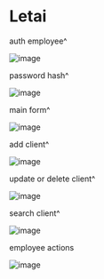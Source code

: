 # Letai

auth employee^

![image](https://user-images.githubusercontent.com/56401315/177176867-18c2be7e-e551-4fe2-bbeb-00a6e485d5d2.png)

password hash^

![image](https://user-images.githubusercontent.com/56401315/177176966-2baf008b-749d-4b24-9ed8-d3ea6aca5a63.png)

main form^

![image](https://user-images.githubusercontent.com/56401315/177177048-ef1e4f13-f388-4fa9-aa00-d21218752b21.png)

add client^

![image](https://user-images.githubusercontent.com/56401315/177177122-a39e597f-1fed-421d-896a-f56d30cad4ae.png)

update or delete client^

![image](https://user-images.githubusercontent.com/56401315/177177217-0ee30374-738d-4aac-9632-28bfeb6af822.png)

search client^

![image](https://user-images.githubusercontent.com/56401315/177177279-5dee5c9d-9e66-4407-b721-e1d73c0fcf29.png)

employee actions

![image](https://user-images.githubusercontent.com/56401315/177177299-e8685191-b527-42ba-b7bc-51065a884bf9.png)
